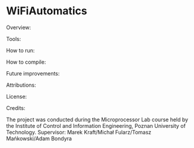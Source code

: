 # WiFiAutomatics

Overview:

Tools:

How to run:

How to compile:

Future improvements:

Attributions:

License:

Credits:

The project was conducted during the Microprocessor Lab course held by the Institute of Control and Information Engineering, Poznan University of Technology.
Supervisor: Marek Kraft/Michał Fularz/Tomasz Mańkowski/Adam Bondyra

